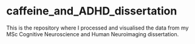 # caffeine_and_ADHD_dissertation
This is the repository where I processed and visualised the data from my MSc Cognitive Neuroscience and Human Neuroimaging dissertation.
